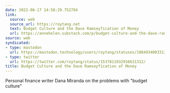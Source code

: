 ```yaml
---
date: 2022-06-17 14:58:29.752784
link:
  source: web
  source_url: https://roytang.net
  text: Budget Culture and the Dave Ramseyfication of Money
  url: https://annehelen.substack.com/p/budget-culture-and-the-dave-ramseyfication
source: web
syndicated:
- type: mastodon
  url: https://mastodon.technology/users/roytang/statuses/108493400331376281
- type: twitter
  url: https://twitter.com/roytang/status/1537811932916621312/
title: Budget Culture and the Dave Ramseyfication of Money
---
```


Personal finance writer Dana Miranda on the problems with "budget culture"